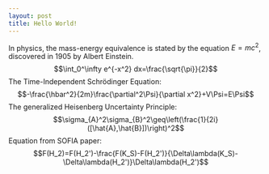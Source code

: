 ```yaml
---
layout: post
title: Hello World!
---
```


In physics, the mass-energy equivalence is stated 
by the equation $E=mc^2$, discovered in 1905 by Albert Einstein.
$$\int_0^\infty e^{-x^2} dx=\frac{\sqrt{\pi}}{2}$$
The Time-Independent Schrödinger Equation:
$$-\frac{\hbar^2}{2m}\frac{\partial^2\Psi}{\partial x^2}+V\Psi=E\Psi$$
The generalized Heisenberg Uncertainty Principle:
$$\sigma_{A}^2\sigma_{B}^2\geq\left(\frac{1}{2i}([\hat{A},\hat{B}])\right)^2$$
Equation from SOFIA paper:
$$F(H_2)=F(H_2')-\frac{F(K_S)-F(H_2')}{\Delta\lambda(K_S)-\Delta\lambda(H_2')}\Delta\lambda(H_2')$$
